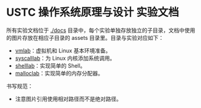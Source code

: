 # USTC 操作系统原理与设计 实验文档

所有实验文档位于 [./docs](./docs/) 目录中，每个实验单独存放独立的子目录，文档中使用的图片存放在相应子目录的 assets 目录里。目录与实验对应如下：

* [vmlab](./docs/vmlab/)：虚拟机和 Linux 基本环境准备。
* [syscalllab](./docs/syscalllab/)：为 Linux 内核添加系统调用。
* [shelllab](./docs/shelllab/)：实现简单的 Shell。
* [malloclab](./docs/malloclab/)：实现简单的内存分配器。


书写规范：

* 注意图片引用使用相对路径而不是绝对路径。
